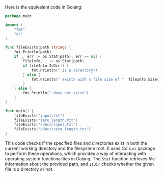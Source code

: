 Here is the equivalent code in Golang:
```go
package main

import (
	"fmt"
	"os"
)

func fileExists(path string) {
	fmt.Println(path)
	if _, err := os.Stat(path); err == nil {
		fileInfo, _ := os.Stat(path)
		if fileInfo.IsDir() {
			fmt.Println(" is a directory")
		} else {
			fmt.Println(" exists with a file size of ", fileInfo.Size(), " bytes.")
		}
	} else {
		fmt.Println(" does not exist")
	}
}

func main() {
	fileExists("input.txt")
	fileExists("zero_length.txt")
	fileExists("/docs/input.txt")
	fileExists("/docs/zero_length.txt")
}
```
This code checks if the specified files and directories exist in both the current working directory and the filesystem root. It uses Go's `os` package to perform these operations, which provides a way of interacting with operating system functionalities in Golang. The `Stat` function retrieves file information about the provided path, and `IsDir` checks whether the given file is a directory or not.
